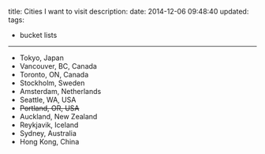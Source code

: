 title: Cities I want to visit
description:
date: 2014-12-06 09:48:40
updated:
tags:
- bucket lists
---

- Tokyo, Japan
- Vancouver, BC, Canada
- Toronto, ON, Canada
- Stockholm, Sweden
- Amsterdam, Netherlands
- Seattle, WA, USA
- ~~Portland, OR, USA~~
- Auckland, New Zealand
- Reykjavik, Iceland
- Sydney, Australia
- Hong Kong, China
